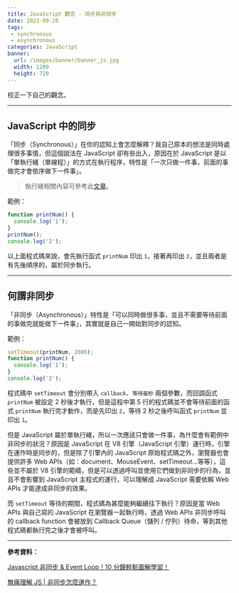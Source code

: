 ```yaml
---
title: JavaScript 觀念 - 同步與非同步
date: 2022-09-20
tags:
 - synchronous
 - asynchronous
categories: JavaScript
banner:
  url: /images/banner/banner_js.jpg
  width: 1280
  height: 720
---
```


校正一下自己的觀念。

<!--more-->

------

## JavaScript 中的同步

「同步（Synchronous）」在你的認知上會怎麼解釋？我自己原本的想法是同時處理很多事情，但這個說法在 JavaScript 卻有些出入，原因在於 JavaScript 是以「單執行緒（單線程）」的方式在執行程序，特性是「一次只做一件事，前面的事做完才會依序做下一件事」。

> 執行緒相關內容可參考此[文章](https://www.itread01.com/ixyfq.html)。

範例：

```js
function printNum() {
  console.log('1');
} 
printNum();
console.log('2');
```

以上面程式碼來說，會先執行函式 `printNum` 印出 `1`，接著再印出 `2`，並且兩者是有先後順序的，屬於同步執行。

---

## 何謂非同步

「非同步（Asynchronous）」特性是「可以同時做很多事，並且不需要等待前面的事做完就能做下一件事」，其實就是自己一開始對同步的認知。

範例：

```js
setTimeout(printNum, 2000);
function printNum() {
  console.log('1');
} 
console.log('2');
```

程式碼中 `setTimeout` 會分別帶入 `callback`、`等待毫秒` 兩個參數，而回調函式 `printNum` 被設定 2 秒後才執行，但是這程中第 5 行的程式碼並不會等待前面的函式 `printNum`  執行完才動作，而是先印出 `2`，等待 2 秒之後呼叫函式 `printNum` 並印出 `1`。

但是 JavaScript 屬於單執行緒，所以一次應該只會做一件事，為什麼會有範例中非同步的狀況？原因是 JavaScript 在 V8 引擎（JavaScript 引擎）運行時，引擎在運作時是同步的，但是除了引擎內的 JavaScript 原始程式碼之外，瀏覽器也會提供許多 Web APIs（如：document、MouseEvent、setTimeout...等等），這些並不屬於 V8 引擎的範疇，但是可以透過呼叫並使用它們做到非同步的行為，並且不會影響到 JavaScript 主程式的運行，可以理解成 JavaScript 需要依賴 Web APIs 才能達成非同步的效果。

而 `setTimeout` 等待的期間，程式碼為甚麼能夠繼續往下執行？原因是當 Web APIs 與自己寫的 JavaScript 在瀏覽器一起執行時，透過 Web APIs 非同步呼叫的 callback function 會被放到 Callback Queue（儲列 / 佇列）待命，等到其他程式碼都執行完之後才會被呼叫。

---

**參考資料：**

[Javascript 非同步 & Event Loop！10 分鐘輕鬆圖解學習！](https://chanchandev.com/js/Async/async-sync-intro/2534378084/)

[無痛理解 JS | 非同步怎麼運作？](https://5xruby.tw/posts/how-js-synchronous-works)
